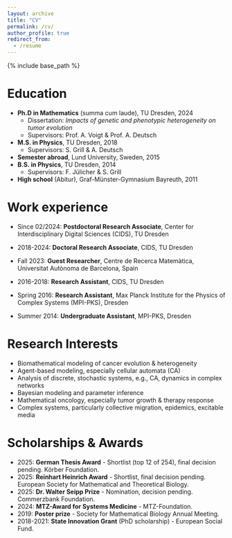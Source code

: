 ```yaml
---
layout: archive
title: "CV"
permalink: /cv/
author_profile: true
redirect_from:
  - /resume
---
```


{% include base_path %}

Education
======
* **Ph.D in Mathematics** (summa cum laude), TU Dresden, 2024
  * Dissertation: *Impacts of genetic and phenotypic heterogeneity on tumor evolution*
  * Supervisors: Prof. A. Voigt & Prof. A. Deutsch
* **M.S. in Physics**, TU Dresden, 2018
  * Supervisors: S. Grill & A. Deutsch
* **Semester abroad**, Lund University, Sweden, 2015
* **B.S. in Physics**, TU Dresden, 2014
  * Supervisors: F. Jülicher & S. Grill
* **High school** (Abitur), Graf-Münster-Gymnasium Bayreuth, 2011

Work experience
======
* Since 02/2024: **Postdoctoral Research Associate**, Center for Interdisciplinary Digital Sciences (CIDS), TU Dresden

* 2018-2024: **Doctoral Research Associate**, CIDS, TU Dresden

* Fall 2023: **Guest Researcher**, Centre de Recerca Matemàtica, Universitat Autònoma de Barcelona, Spain

* 2016-2018: **Research Assistant**, CIDS, TU Dresden

* Spring 2016: **Research Assistant**, Max Planck Institute for the Physics of Complex Systems (MPI-PKS), Dresden

* Summer 2014: **Undergraduate Assistant**, MPI-PKS, Dresden

Research Interests
======
* Biomathematical modeling of cancer evolution & heterogeneity
* Agent-based modeling, especially cellular automata (CA)
* Analysis of discrete, stochastic systems, e.g., CA, dynamics in complex networks
* Bayesian modeling and parameter inference
* Mathematical oncology, especially tumor growth & therapy response
* Complex systems, particularly collective migration, epidemics, excitable media

Scholarships & Awards
======
* 2025: **German Thesis Award** - Shortlist (top 12 of 254), final decision pending. Körber Foundation.
* 2025: **Reinhart Heinrich Award** - Shortlist, final decision pending. European Society for Mathematical and Theoretical Biology.
* 2025: **Dr. Walter Seipp Prize** - Nomination, decision pending. Commerzbank Foundation.
* 2024: **MTZ-Award for Systems Medicine** - MTZ-Foundation.
* 2019: **Poster prize** - Society for Mathematical Biology Annual Meeting.
* 2018-2021: **State Innovation Grant** (PhD scholarship) - European Social Fund.
